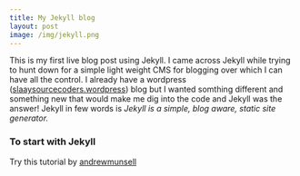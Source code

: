 ```yaml
---
title: My Jekyll blog
layout: post
image: /img/jekyll.png
---
```


This is my first live blog post using Jekyll. I came across Jekyll while trying to 
hunt down for a simple light weight CMS for blogging over which I can have all the control.
I already have a wordpress (<a href="https://slaaysourcecoders.wordpress.com">slaaysourcecoders.wordpress</a>)  blog but I wanted somthing different and something new that would make me dig into the code and Jekyll was the answer!
Jekyll in few words is <i>Jekyll is a simple, blog aware, static site generator.</i>

### To start with  Jekyll
Try this tutorial by <a href="http://learn.andrewmunsell.com/learn/jekyll-by-example/tutorial">andrewmunsell</a>



